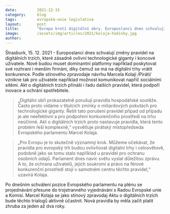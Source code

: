 ```yaml
---
date:         2021-12-15
category:     blog
tags:         evropská-unie legislativa
layout:       post
title:        "Evropa krotí digitální obry. Europoslanci dnes schvalují revoluční změny pravidel na digitálních trzích"
image:        /assets/img/articles/2021/kolaja-hodinky.jpg
author:       
---
```


Štrasburk, 15. 12. 2021 - Europoslanci dnes schvalují změny pravidel na digitálních trzích, které zásadně ovlivní technologické giganty i koncové uživatele. Nově budou muset dominantní platformy například poskytovat své rozhraní i menším firmám, díky čemuž se má na digitální trhy vrátit konkurence. Podle stínového zpravodaje návrhu Marcela Kolaji /Piráti/ vznikne tak pro uživatele například možnost komunikovat napříč sociálními sítěmi. Akt o digitálních trzích přináší i řadu dalších pravidel, která podpoří inovace a ochrání spotřebitele.

> „Digitální obři prokazatelně porušují pravidla hospodářské soutěže. Často proto vídáme v titulcích zmínky o miliardových pokutách pro technologické giganty. Řešit tato porušení pravidel případ od případu je ale neefektivní a pro podpoření konkurenčního prostředí na trhu neúčinné. Akt o digitálních trzích proto nastavuje pravidla, která tento problém řeší komplexně,“ vysvětluje pirátský místopředseda Evropského parlamentu Marcel Kolaja. 

> „Pro Evropu je to skutečně významný krok. Můžeme očekávat, že pravidla pro evropský trh budou ovlivňovat digitální trhy i celosvětově, podobně jako se tomu stalo například u pravidel pro ochranu osobních údajů. Parlament dnes navíc světu vyslal důležitou zprávu. A to, že ochrana uživatelů, jejich soukromí a právo na férové konkurenční prostředí stojí v samotném centru těchto pravidel,“ uzavírá Kolaja. 

Po dnešním schválení pozice Evropského parlamentu na plénu se projednávání přesune do trojstranného vyjednávání s Radou Evropské unie a Komisí. Marcel Kolaja se jako stínový zpravodaj Aktu o digitálních trzích bude těchto trialogů aktivně účastnit. Nová pravidla by měla začít platit zhruba za jeden až dva roky.
